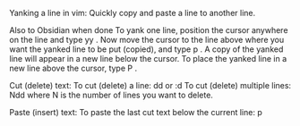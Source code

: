 Yanking a line in vim:
Quickly copy and paste a line to another line.

Also to Obsidian when done
To yank one line, position the cursor anywhere on the line and type yy . Now move the cursor to the line above where you want the yanked line to be put (copied), and type p . A copy of the yanked line will appear in a new line below the cursor. To place the yanked line in a new line above the cursor, type P .


Cut (delete) text:
To cut (delete) a line: dd or :d
To cut (delete) multiple lines: Ndd where N is the number of lines you want to delete.

Paste (insert) text:
To paste the last cut text below the current line: p
